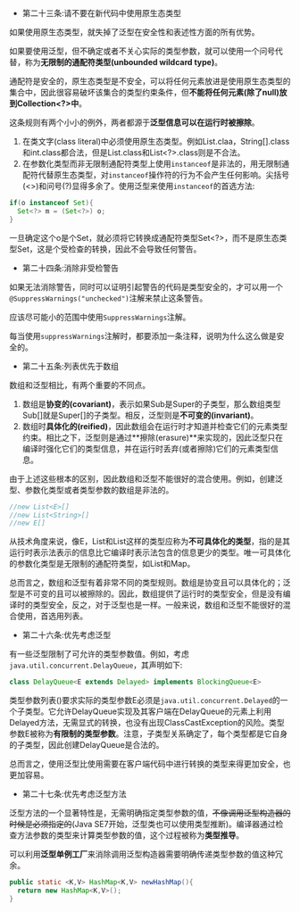 * 第二十三条:请不要在新代码中使用原生态类型

如果使用原生态类型，就失掉了泛型在安全性和表述性方面的所有优势。

如果要使用泛型，但不确定或者不关心实际的类型参数，就可以使用一个问号代替，称为**无限制的通配符类型(unbounded wildcard type)**。

通配符是安全的，原生态类型是不安全，可以将任何元素放进是使用原生态类型的集合中，因此很容易破坏该集合的类型约束条件，但**不能将任何元素(除了null)放到Collection<?>中**。

这条规则有两个小小的例外，两者都源于**泛型信息可以在运行时被擦除**。

1. 在类文字(class literal)中必须使用原生态类型。例如List.claa，String[].class和int.class都合法，但是List<String>.class和List<?>.class则是不合法。
2. 在参数化类型而非无限制通配符类型上使用`instanceof`是非法的，用无限制通配符代替原生态类型，对`instanceof`操作符的行为不会产生任何影响。尖括号(<>)和问号(?)显得多余了。使用泛型来使用`instanceof`的首选方法:

```java
if(o instanceof Set){
  Set<?> m = (Set<?>) o;
}
```

一旦确定这个o是个Set，就必须将它转换成通配符类型Set<?>，而不是原生态类型Set，这是个受检查的转换，因此不会导致任何警告。

* 第二十四条:消除非受检警告

如果无法消除警告，同时可以证明引起警告的代码是类型安全的，才可以用一个``@SuppressWarnings("unchecked")``注解来禁止这条警告。

应该尽可能小的范围中使用`SuppressWarnings`注解。

每当使用`suppressWarnings`注解时，都要添加一条注释，说明为什么这么做是安全的。

* 第二十五条:列表优先于数组

数组和泛型相比，有两个重要的不同点。

1. 数组是**协变的(covariant)**，表示如果Sub是Super的子类型，那么数组类型Sub[]就是Super[]的子类型。相反，泛型则是**不可变的(invariant)**。
2. 数组时**具体化的(reified)**，因此数组会在运行时才知道并检查它们的元素类型约束。相比之下，泛型则是通过**擦除(erasure)**来实现的，因此泛型只在编译时强化它们的类型信息，并在运行时丢弃(或者擦除)它们的元素类型信息。

由于上述这些根本的区别，因此数组和泛型不能很好的混合使用。例如，创建泛型、参数化类型或者类型参数的数组是非法的。

``` java
//new List<E>[]
//new List<String>[]
//new E[]
```

从技术角度来说，像E，List<E>和List<String>这样的类型应称为**不可具体化的类型**，指的是其运行时表示法表示的信息比它编译时表示法包含的信息更少的类型。唯一可具体化的参数化类型是无限制的通配符类型，如List<?>和Map<?,?>。

总而言之，数组和泛型有着非常不同的类型规则。数组是协变且可以具体化的；泛型是不可变的且可以被擦除的。因此，数组提供了运行时的类型安全，但是没有编译时的类型安全，反之，对于泛型也是一样。一般来说，数组和泛型不能很好的混合使用，首选用列表。

* 第二十六条:优先考虑泛型

有一些泛型限制了可允许的类型参数值。例如，考虑`java.util.concurrent.DelayQueue`，其声明如下:

``` java
class DelayQueue<E extends Delayed> implements BlockingQueue<E>
```

类型参数列表(<E extends Delayed>)要求实际的类型参数E必须是`java.util.concurrent.Delayed`的一个子类型。它允许DelayQueue实现及其客户端在DelayQueue的元素上利用Delayed方法，无需显式的转换，也没有出现ClassCastException的风险。类型参数E被称为**有限制的类型参数**。注意，子类型关系确定了，每个类型都是它自身的子类型，因此创建DelayQueue<Delayed>是合法的。

总而言之，使用泛型比使用需要在客户端代码中进行转换的类型来得更加安全，也更加容易。

* 第二十七条:优先考虑泛型方法

泛型方法的一个显著特性是，无需明确指定类型参数的值，~~不像调用泛型构造器的时候是必须指定的~~(Java SE7开始，泛型类也可以使用类型推断)。编译器通过检查方法参数的类型来计算类型参数的值，这个过程被称为**类型推导**。

可以利用**泛型单例工厂**来消除调用泛型构造器需要明确传递类型参数的值这种冗余。

``` java
public static <K,V> HashMap<K,V> newHashMap(){
  return new HashMap<K,V>();
}
```

